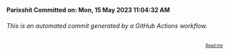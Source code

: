 **Parixshit Committed on: Mon, 15 May 2023 11:04:32 AM** <!-- b5c5ac40-03a9-4bb1-8409-9df2c817715f -->

###### This is an automated commit generated by a GitHub Actions workflow.

<div align="right"><sub><sup><a href="https://github.com/Parixshit/AutoCommit.git">Read me</a></sup></sub></div>
